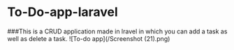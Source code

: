 # To-Do-app-laravel
###This is a CRUD application made in lravel in which you can add a task as well as delete a task.
![To-do app](/Screenshot (21).png)
